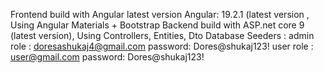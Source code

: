 Frontend build with Angular latest version Angular: 19.2.1 (latest version , Using Angular Materials + Bootstrap 
Backend build with ASP.net core 9 (latest version), Using Controllers, Entities, Dto 
Database Seeders : admin role : doresashukaj4@gmail.com       password: Dores@shukaj123!
user role : user@gmail.com     password: Dores@shukaj123! 

                  
